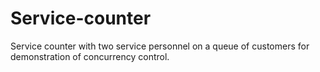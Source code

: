 # Service-counter
Service counter  with two service personnel on a queue of customers for demonstration of concurrency control.
